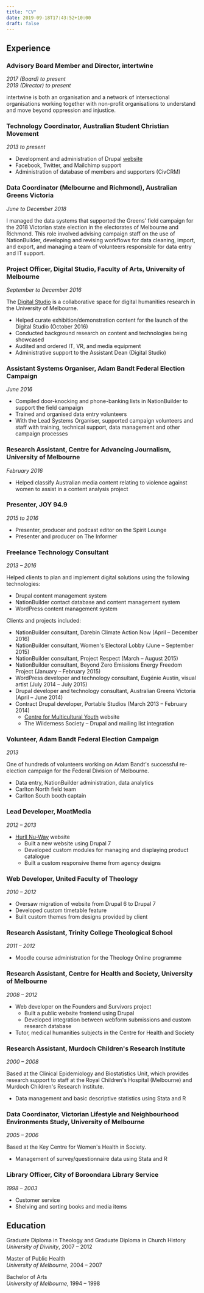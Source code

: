 ```yaml
---
title: "CV"
date: 2019-09-18T17:43:52+10:00
draft: false
---
```


## Experience

### Advisory Board Member and Director, intertwine

_2017 (Board) to present  
2019 (Director) to present_

intertwine is both an organisation and a network of intersectional
organisations working together with non-profit organisations to
understand and move beyond oppression and injustice.

### Technology Coordinator, Australian Student Christian Movement

_2013 to present_

* Development and administration of Drupal [website](https://ascm.org.au/)
* Facebook, Twitter, and Mailchimp support
* Administration of database of members and supporters (CivCRM)

### Data Coordinator (Melbourne and Richmond), Australian Greens Victoria

_June to December 2018_

I managed the data systems that supported the Greens’ field campaign for
the 2018 Victorian state election in the electorates of Melbourne and
Richmond. This role involved advising campaign staff on the use of
NationBuilder, developing and revising workflows for data cleaning,
import, and export, and managing a team of volunteers responsible for
data entry and IT support.

### Project Officer, Digital Studio, Faculty of Arts, University of Melbourne

_September to December 2016_

The [Digital Studio](http://arts.unimelb.edu.au/research/digital-studio) is a collaborative space for digital humanities research in the University of Melbourne.

- Helped curate exhibition/demonstration content for the launch of the Digital Studio (October 2016)
- Conducted background research on content and technologies being showcased
- Audited and ordered IT, VR, and media equipment
- Administrative support to the Assistant Dean (Digital Studio)

### Assistant Systems Organiser, Adam Bandt Federal Election Campaign

_June 2016_

- Compiled door-knocking and phone-banking lists in NationBuilder to support the field campaign
- Trained and organised data entry volunteers
- With the Lead Systems Organiser, supported campaign volunteers and staff with training, technical support, data management and other campaign processes

### Research Assistant, Centre for Advancing Journalism, University of Melbourne

_February 2016_

- Helped classify Australian media content relating to violence against women to assist in a content analysis project

### Presenter, JOY 94.9

_2015 to 2016_

* Presenter, producer and podcast editor on the Spirit Lounge
* Presenter and producer on The Informer

### Freelance Technology Consultant

_2013 – 2016_

Helped clients to plan and implement digital solutions using the following technologies:

- Drupal content management system
- NationBuilder contact database and content management system
- WordPress content management system

Clients and projects included:

- NationBuilder consultant, Darebin Climate Action Now (April – December 2016)
- NationBuilder consultant, Women's Electoral Lobby (June – September 2015)
- NationBuilder consultant, Project Respect (March – August 2015)
- NationBuilder consultant, Beyond Zero Emissions Energy Freedom Project  (January – February 2015)
- WordPress developer and technology consultant, Eugénie Austin, visual artist (July 2014 – July 2015)
- Drupal developer and technology consultant, Australian Greens Victoria (April – June 2014)
- Contract Drupal developer, Portable Studios (March 2013 – February 2014)
    - [Centre for Multicultural Youth](http://cmy.net.au/) website
    - The Wilderness Society – Drupal and mailing list integration

### Volunteer, Adam Bandt Federal Election Campaign

_2013_

One of hundreds of volunteers working on Adam Bandt's successful re-election campaign for the Federal Division of Melbourne.

* Data entry, NationBuilder administration, data analytics
* Carlton North field team
* Carlton South booth captain

### Lead Developer, MoatMedia

_2012 – 2013_

- [Hurll Nu-Way](http://www.hnw.com.au/) website
    - Built a new website using Drupal 7
    - Developed custom modules for managing and displaying product catalogue
    - Built a custom responsive theme from agency designs

### Web Developer, United Faculty of Theology

_2010 – 2012_

- Oversaw migration of website from Drupal 6 to Drupal 7
- Developed custom timetable feature
- Built custom themes from designs provided by client

### Research Assistant, Trinity College Theological School

_2011 – 2012_

- Moodle course administration for the Theology Online programme

### Research Assistant, Centre for Health and Society, University of Melbourne

_2008 – 2012_

- Web developer on the Founders and Survivors project
    - Built a public website frontend using Drupal
    - Developed integration between webform submissions and custom research database
- Tutor, medical humanities subjects in the Centre for Health and Society

### Research Assistant, Murdoch Children's Research Institute

_2000 – 2008_

Based at the Clinical Epidemiology and Biostatistics Unit, which provides research support to staff at the Royal Children's Hospital (Melbourne) and Murdoch Children's Research Institute.

- Data management and basic descriptive statistics using Stata and R

### Data Coordinator, Victorian Lifestyle and Neighbourhood Environments Study, University of Melbourne

_2005 – 2006_

Based at the Key Centre for Women's Health in Society.

- Management of survey/questionnaire data using Stata and R

### Library Officer, City of Boroondara Library Service

_1998 – 2003_

- Customer service
- Shelving and sorting books and media items

## Education

Graduate Diploma in Theology and Graduate Diploma in Church History  
_University of Divinity_, 2007 – 2012

Master of Public Health  
_University of Melbourne_, 2004 – 2007

Bachelor of Arts  
_University of Melbourne_, 1994 – 1998
